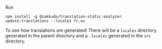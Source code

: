 Run

```console
npm install -g @zakkudo/translation-static-analyzer
update-translations --locales fr,es
```

To see how translations are generated! There will be a `locales` directory generated in the parent directory and a `.locales` generated in the `src` directory.
